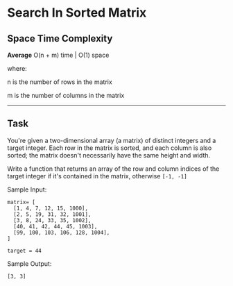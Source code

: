 # Search In Sorted Matrix

## Space Time Complexity

**Average** O(n + m) time | O(1) space

where:

n is the number of rows in the matrix

m is the number of columns in the matrix

---

## Task

You're given a two-dimensional array (a matrix) of distinct integers and a target integer. Each row in the matrix is sorted, and each column is also sorted; the matrix doesn't necessarily have the same height and width.

Write a function that returns an array of the row and column indices of the target integer if it's contained in the matrix, otherwise `[-1, -1]`

Sample Input:

```
matrix= [
  [1, 4, 7, 12, 15, 1000],
  [2, 5, 19, 31, 32, 1001],
  [3, 8, 24, 33, 35, 1002],
  [40, 41, 42, 44, 45, 1003],
  [99, 100, 103, 106, 128, 1004],
]

target = 44
```

Sample Output:

```
[3, 3]
```
